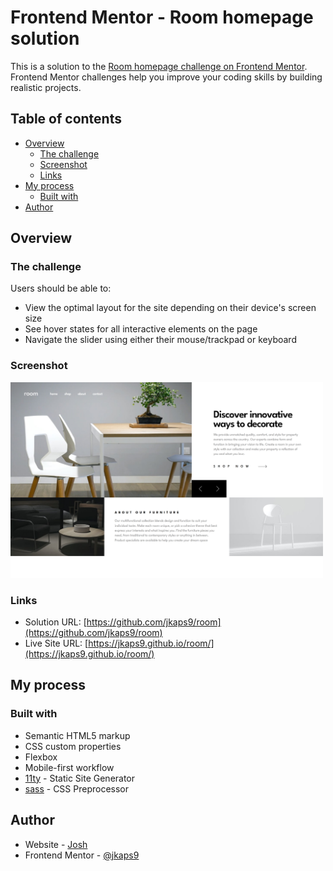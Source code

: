 # Frontend Mentor - Room homepage solution

This is a solution to the [Room homepage challenge on Frontend Mentor](https://www.frontendmentor.io/challenges/room-homepage-BtdBY_ENq). Frontend Mentor challenges help you improve your coding skills by building realistic projects. 

## Table of contents

- [Overview](#overview)
  - [The challenge](#the-challenge)
  - [Screenshot](#screenshot)
  - [Links](#links)
- [My process](#my-process)
  - [Built with](#built-with)
- [Author](#author)

## Overview

### The challenge

Users should be able to:

- View the optimal layout for the site depending on their device's screen size
- See hover states for all interactive elements on the page
- Navigate the slider using either their mouse/trackpad or keyboard

### Screenshot

<img src="./screenshot.png" alt="screenshot" width="500"/>

### Links

- Solution URL: [https://github.com/jkaps9/room](https://github.com/jkaps9/room)
- Live Site URL: [https://jkaps9.github.io/room/](https://jkaps9.github.io/room/)

## My process

### Built with

- Semantic HTML5 markup
- CSS custom properties
- Flexbox
- Mobile-first workflow
- [11ty](https://11ty.dev) - Static Site Generator
- [sass](https://sass-lang.com/) - CSS Preprocessor

## Author

- Website - [Josh](https://www.joshfkaplan.com)
- Frontend Mentor - [@jkaps9](https://www.frontendmentor.io/profile/jkaps9)